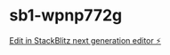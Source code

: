 # sb1-wpnp772g

[Edit in StackBlitz next generation editor ⚡️](https://stackblitz.com/~/github.com/FirstOrderNL2/sb1-wpnp772g)